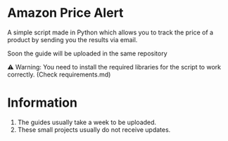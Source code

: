 # Amazon Price Alert
A simple script made in Python which allows you to track the price of a product by sending you the results via email.

Soon the guide will be uploaded in the same repository

⚠ Warning: You need to install the required libraries for the script to work correctly. (Check requirements.md)

# Information
1) The guides usually take a week to be uploaded.
2) These small projects usually do not receive updates.
